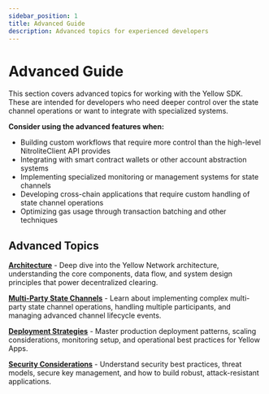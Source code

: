 ```yaml
---
sidebar_position: 1
title: Advanced Guide
description: Advanced topics for experienced developers
---
```


# Advanced Guide

This section covers advanced topics for working with the Yellow SDK. These are intended for developers who need deeper control over the state channel operations or want to integrate with specialized systems.

**Consider using the advanced features when:**

- Building custom workflows that require more control than the high-level NitroliteClient API provides
- Integrating with smart contract wallets or other account abstraction systems
- Implementing specialized monitoring or management systems for state channels
- Developing cross-chain applications that require custom handling of state channel operations
- Optimizing gas usage through transaction batching and other techniques

## Advanced Topics

**[Architecture](./architecture)** - Deep dive into the Yellow Network architecture, understanding the core components, data flow, and system design principles that power decentralized clearing.

**[Multi-Party State Channels](./multi-party)** - Learn about implementing complex multi-party state channel operations, handling multiple participants, and managing advanced channel lifecycle events.

**[Deployment Strategies](./deployment)** - Master production deployment patterns, scaling considerations, monitoring setup, and operational best practices for Yellow Apps.

**[Security Considerations](./security)** - Understand security best practices, threat models, secure key management, and how to build robust, attack-resistant applications.